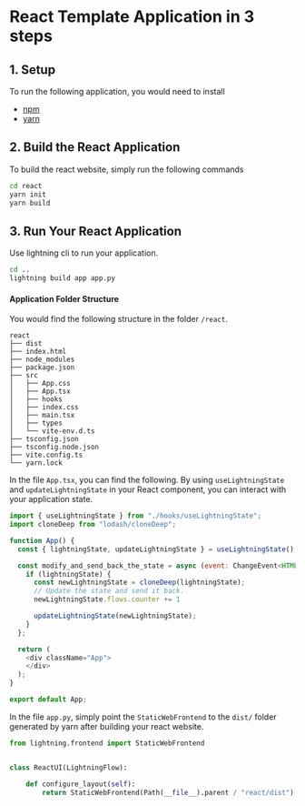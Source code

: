 # React Template Application in 3 steps

## 1. Setup

To run the following application, you would need to install

- [npm](https://docs.npmjs.com/downloading-and-installing-node-js-and-npm)
- [yarn](https://classic.yarnpkg.com/lang/en/docs/install)

## 2. Build the React Application

To build the react website, simply run the following commands

```bash
cd react
yarn init
yarn build
```

## 3. Run Your React Application

Use lightning cli to run your application.

```bash
cd ..
lightning build app app.py
```

#### Application Folder Structure

You would find the following structure in the folder `/react`.

```
react
├── dist
├── index.html
├── node_modules
├── package.json
├── src
│   ├── App.css
│   ├── App.tsx
│   ├── hooks
│   ├── index.css
│   ├── main.tsx
│   ├── types
│   └── vite-env.d.ts
├── tsconfig.json
├── tsconfig.node.json
├── vite.config.ts
└── yarn.lock
```

In the file `App.tsx`, you can find the following. By using `useLightningState` and `updateLightningState` in your React component,
you can interact with your application state.

```js
import { useLightningState } from "./hooks/useLightningState";
import cloneDeep from "lodash/cloneDeep";

function App() {
  const { lightningState, updateLightningState } = useLightningState();

  const modify_and_send_back_the_state = async (event: ChangeEvent<HTMLInputElement>) => {
    if (lightningState) {
      const newLightningState = cloneDeep(lightningState);
      // Update the state and send it back.
      newLightningState.flows.counter += 1

      updateLightningState(newLightningState);
    }
  };

  return (
    <div className="App">
    </div>
  );
}

export default App;
```

In the file `app.py`, simply point the `StaticWebFrontend` to the `dist/` folder generated by yarn after building your react website.

```py
from lightning.frontend import StaticWebFrontend


class ReactUI(LightningFlow):

    def configure_layout(self):
        return StaticWebFrontend(Path(__file__).parent / "react/dist")
```
